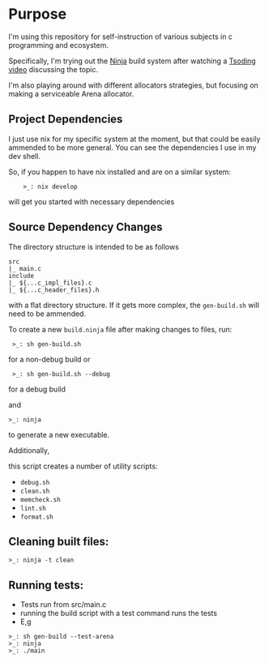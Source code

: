 # Purpose
I'm using this repository for self-instruction of various subjects in c programming and ecosystem.

Specifically, I'm trying out the [Ninja](https://ninja-build.org/manual.html#_syntax_example) build system after watching a [Tsoding](https://www.youtube.com/@TsodingDaily) [video](https://www.youtube.com/watch?v=Z8znH5Grz7I) discussing the topic.

I'm also playing around with different allocators strategies, but focusing on making a serviceable Arena allocator.

## Project Dependencies
I just use nix for my specific system at the moment, but that could be easily ammended to be more general. You can see the dependencies I use in my dev shell.

So, if you happen to have nix installed and are on a similar system:
```
    >_: nix develop
```
will get you started with necessary dependencies

## Source Dependency Changes
The directory structure is intended to be as follows
```
src
|_ main.c
include
|_ ${...c_impl_files}.c
|_ ${...c_header_files}.h
```
with a flat directory structure. If it gets more complex, the `gen-build.sh` will need to be ammended.

To create a new `build.ninja` file after making changes to files, run:
```
 >_: sh gen-build.sh
```
for a non-debug build
or
```
 >_: sh gen-build.sh --debug
```
for a debug build

and
```
>_: ninja
```

to generate a new executable.

Additionally, 

this script creates a number of utility scripts:
- `debug.sh`
- `clean.sh`
- `memcheck.sh`
- `lint.sh`
- `format.sh`

## Cleaning built files:
```
>_: ninja -t clean
```

## Running tests:
- Tests run from src/main.c
- running the build script with a test command runs the tests
- E,g
```
>_: sh gen-build --test-arena
>_: ninja
>_: ./main
```

